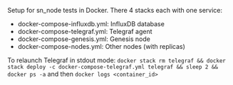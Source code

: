Setup for sn_node tests in Docker. There 4 stacks each with one service:
- docker-compose-influxdb.yml: InfluxDB database
- docker-compose-telegraf.yml: Telegraf agent
- docker-compose-genesis.yml: Genesis node
- docker-compose-nodes.yml: Other nodes (with replicas)

To relaunch Telegraf in stdout mode: `docker stack rm telegraf && docker stack deploy -c docker-compose-telegraf.yml telegraf && sleep 2 && docker ps -a` and then `docker logs <container_id>`